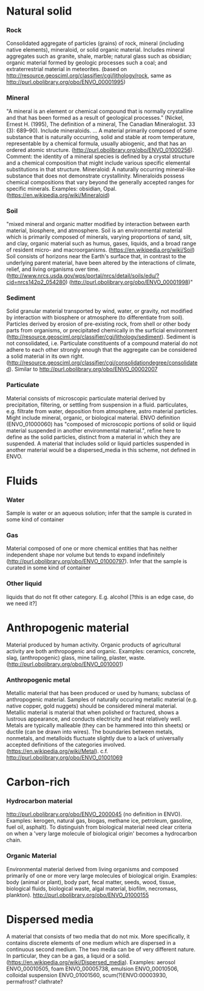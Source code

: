 # Natural solid
### Rock
Consolidated aggregate of particles (grains) of rock, mineral (including native elements), mineraloid, or solid organic material. Includes mineral aggregates such as granite, shale, marble; natural glass such as obsidian;  organic material formed by geologic processes such a coal; and extraterrestrial material in meteorites. (based on http://resource.geosciml.org/classifier/cgi/lithology/rock, same as http://purl.obolibrary.org/obo/ENVO_00001995)
### Mineral
"A mineral is an element or chemical compound that is normally crystalline and that has been formed as a result of geological processes." (Nickel, Ernest H. (1995), The definition of a mineral,  The Canadian Mineralogist. 33 (3): 689–90). Include mineraloids. ... A  material  primarily composed of some substance that is naturally occurring, solid and stable at room temperature, representable by a chemical formula, usually abiogenic, and that has an ordered atomic structure. (http://purl.obolibrary.org/obo/ENVO_01000256).   Comment: the identity of a mineral species is defined by a crystal structure and a chemical composition that might include various specific elemental substitutions in that structure.  Mineraloid:  A naturally occurring mineral-like substance that does not demonstrate crystallinity. Mineraloids possess chemical compositions that vary beyond the generally accepted ranges for specific minerals. Examples: obsidian, Opal. (https://en.wikipedia.org/wiki/Mineraloid)
### Soil
"mixed mineral and organic matter modified by interaction between earth material, biosphere, and atmosphere.  Soil is an environmental material which is primarily composed of minerals, varying proportions of sand, silt, and clay, organic material such as humus, gases, liquids, and a broad range of resident micro- and macroorganisms. (https://en.wikipedia.org/wiki/Soil)
Soil consists of horizons near the Earth's surface that, in contrast to the underlying parent material, have been altered by the interactions of climate, relief, and living organisms over time. (http://www.nrcs.usda.gov/wps/portal/nrcs/detail/soils/edu/?cid=nrcs142p2_054280) (http://purl.obolibrary.org/obo/ENVO_00001998)"
### Sediment
Solid granular material transported by wind, water, or gravity, not modified by interaction with biosphere or atmosphere (to differentiate from soil).  Particles derived by erosion of pre-existing rock, from shell or other body parts from organisms, or precipitated chemically in the surficial environment (http://resource.geosciml.org/classifier/cgi/lithology/sediment). Sediment is not consolidated, i.e. Particulate constituents of a compound material do not adhere to each other strongly enough that the aggregate can be considered a solid material in its own right.(http://resource.geosciml.org/classifier/cgi/consolidationdegree/consolidated).  Similar to http://purl.obolibrary.org/obo/ENVO_00002007
### Particulate
Material consists of microscopic particulate material derived by precipitation, filtering, or settling from suspension in a fluid.  particulates, e.g. filtrate from water, deposition from atmosphere, astro material particles. Might include mineral, organic, or biological material. ENVO definition (ENVO_01000060) has "composed of microscopic portions of solid or liquid material suspended in another environmental material.", refine here to define as the solid particles, distinct from a material in which they are suspended. A material that includes solid or liquid particles suspended in another material would be a dispersed_media in this scheme, not defined in ENVO.

# Fluids
### Water
Sample is water or an aqueous solution; infer that the sample is curated in some kind of container
### Gas
Material composed of one or more chemical entities that has neither independent shape nor volume but tends to expand indefinitely (http://purl.obolibrary.org/obo/ENVO_01000797). Infer that the sample is curated in some kind of container
### Other liquid
liquids that do not fit other category. E.g. alcohol  [?this is an edge case, do we need it?]

# Anthropogenic material
Material produced by human activity.  Organic products of agricultural activity are both anthropogenic and organic.  Examples: ceramics, concrete, slag, (anthropogenic) glass, mine tailing, plaster, waste.  (http://purl.obolibrary.org/obo/ENVO_0010001)
### Anthropogenic metal
Metallic material that has been produced or used by humans; subclass of anthropogenic material.  Samples of naturally occuring metallic material (e.g. native copper, gold nuggets) should be considered mineral material.  Metallic material is material that when polished or fractured, shows a lustrous appearance, and conducts electricity and heat relatively well. Metals are typically malleable (they can be hammered into thin sheets) or ductile (can be drawn into wires).  The boundaries between metals, nonmetals, and metalloids fluctuate slightly due to a lack of universally accepted definitions of the categories involved.  (https://en.wikipedia.org/wiki/Metal). c.f. http://purl.obolibrary.org/obo/ENVO_01001069

# Carbon-rich
### Hydrocarbon material
http://purl.obolibrary.org/obo/ENVO_2000045 (no definition in ENVO). Examples: kerogen, natural gas, biogas, methane ice, petroleum, gasoline, fuel oil, asphalt). To distinguish from biological material need clear criteria on when a 'very large molecule of biological origin' becomes a hydrocarbon chain.  
### Organic Material
Environmental material derived from living organisms and composed primarily of one or more very large molecules of biological origin. Examples: body (animal or plant), body part, fecal matter, seeds, wood, tissue, biological fluids, biological waste, algal material, biofilm, necromass, plankton).  http://purl.obolibrary.org/obo/ENVO_01000155


# Dispersed media
A material that consists of two media that do not mix. More specifically, it contains discrete elements of one medium which are dispersed in a continuous second medium. The two media can be of very different nature. In particular, they can be a gas, a liquid or a solid. (https://en.wikipedia.org/wiki/Dispersed_media). Examples: aerosol ENVO_00010505, foam ENVO_00005738, emulsion ENVO_00010506, colloidal suspension ENVO_01001560, scum(?)ENVO:00003930, permafrost? clathrate?